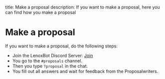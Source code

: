 title: Make a proposal
description: If you want to make a proposal, here you can find how you make a proposal

# Make a proposal

If you want to make a proposal, do the following steps:

* Join the LenoxBot Discord Server: [Join](https://lenoxbot.com/discord/)
* You go to the `#proposals` channel.
* Then you type `?proposal` in the chat.
* You fill out all answers and wait for feedback from the Proposalwriters.
